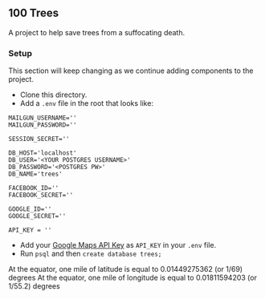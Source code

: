 ## 100 Trees

A project to help save trees from a suffocating death.

### Setup

This section will keep changing as we continue adding components to the project.

- Clone this directory.
- Add a `.env` file in the root that looks like:

```
MAILGUN_USERNAME=''
MAILGUN_PASSWORD=''

SESSION_SECRET=''

DB_HOST='localhost'
DB_USER='<YOUR POSTGRES USERNAME>'
DB_PASSWORD='<POSTGRES PW>'
DB_NAME='trees'

FACEBOOK_ID=''
FACEBOOK_SECRET=''

GOOGLE_ID=''
GOOGLE_SECRET=''

API_KEY = ''

```

- Add your [Google Maps API Key](https://developers.google.com/maps/) as `API_KEY` in your `.env` file.
- Run `psql` and then `create database trees;`

At the equator, one mile of latitude is equal to 0.01449275362 (or 1/69) degrees
At the equator, one mile of longitude is equal to 0.01811594203 (or 1/55.2) degrees




